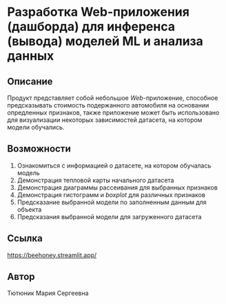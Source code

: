# Разработка Web-приложения (дашборда) для инференса (вывода) моделей ML и анализа данных

## Описание
Продукт представляет собой небольшое *Web*-приложение, способное предсказывать 
стоимость подержанного автомобиля на основании опредленных признаков, также приложение 
может быть использовано для визуализации некоторых зависимостей датасета, на котором модели обучались.

## Возможности
1. Ознакомиться с информацией о датасете, на котором обучалась модель
2. Демонстрация тепловой карты начального датасета
3. Демонстрация диаграммы рассеивания для выбранных признаков
4. Демонстрация гистограмм и *boxplot* для различных признаков
5. Предсказание выбранной модели по заполненным данным для объекта
6. Предсказания выбранной модели для загруженного датасета

## Ссылка
https://beehoney.streamlit.app/

## Автор
Тютюник Мария Сергеевна

